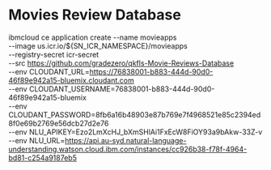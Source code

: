 # Movies Review Database

ibmcloud ce application create --name movieapps \
    --image us.icr.io/${SN_ICR_NAMESPACE}/movieapps \
    --registry-secret icr-secret \
    --src https://github.com/gradezero/qkfls-Movie-Reviews-Database \
    --env CLOUDANT_URL=https://76838001-b883-444d-90d0-46f89e942a15-bluemix.cloudant.com \
    --env CLOUDANT_USERNAME=76838001-b883-444d-90d0-46f89e942a15-bluemix \
    --env CLOUDANT_PASSWORD=8fb6a16b48903e87b769e7f4968521e85c2394ed8f0e69b2769e56dcb27d2e76 \
    --env NLU_APIKEY=Ezo2LmXcHJ_bXmSHlAi1FxEcW8FiOY93a9bAkw-33Z-v \
    --env NLU_URL=https://api.au-syd.natural-language-understanding.watson.cloud.ibm.com/instances/cc926b38-f78f-4964-bd81-c254a9187eb5
